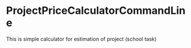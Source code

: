 # ProjectPriceCalculatorCommandLine
This is simple calculator for estimation of project (school task)
